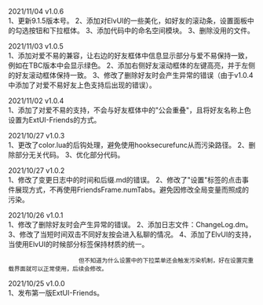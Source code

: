 2021/11/04      v1.0.6      
                        1、更新9.1.5版本号。
                        2、添加对ElvUI的一些美化，如好友的滚动条，设置面板中的勾选按钮和下拉框体。
                        3、添加代码中的命名空间模块。
                        3、删除没用的文件。

2021/11/03      v1.0.5      
                        1、添加对爱不易的兼容，让右边的好友框体中信息显示部分与爱不易保持一致，例如在TBC版本中会显示绿色。
                        2、添加右侧好友滚动框体的左键高亮，并于左侧的好友滚动框体保持一致。
                        3、修改了删除好友时会产生异常的错误（由于v1.0.4中添加了对爱不易好友上色支持后出现的错误）。

2021/11/02      v1.0.4      
                        1、添加了对爱不易的支持，不会与好友框体中的"公会重叠"，且将好友名称上色设置为ExtUI-Friends的方式。

2021/10/27      v1.0.3      
                        1、更改了color.lua的后钩处理，避免使用hooksecurefunc从而污染路径。
                        2、删除部分无关代码。
                        3、优化部分代码。
                        
2021/10/27      v1.0.2      
                        1、修改了变更日志中的时间和后缀.md的错误。
                        2、修改了"设置"标签的点击事件展现方式，不再使用FriendsFrame.numTabs。避免因修改全局变量而照成的污染。

2021/10/26      v1.0.1      
                        1、修改了删除好友时会产生异常的错误。
                        2、添加日志文件：ChangeLog.dm。
                        3、修改了当短时间双击不同好友按会进入私聊的情况。
                        4、添加了ElvUI的支持，当使用ElvUI的时候部分标签保持材质的统一。

                        但不知道为什么设置中的下拉菜单还会触发污染机制，好在设置完重载界面就可以正常使用，后续会修改。

2021/10/25  v1.0.0      
                        1、发布第一版ExtUI-Friends。